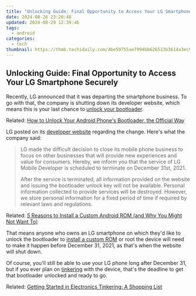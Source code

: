 ```yaml
---
title: "Unlocking Guide: Final Opportunity to Access Your LG Smartphone Securely"
date: 2024-08-26 23:20:48
updated: 2024-08-29 12:39:46
tags:
  - android
categories:
  - tech
thumbnail: https://thmb.techidaily.com/4be59755ae7994bb626513b3614a3ec947be3b56430323187fb64d462d24a601.jpg
---
```


## Unlocking Guide: Final Opportunity to Access Your LG Smartphone Securely

Recently, LG announced that it was departing the smartphone business. To go with that, the company is shutting down its developer website, which means this is your last chance to [unlock your bootloader](https://fox-glue.techidaily.com/new-2024-approved-compelling-mp4-player-selections-reviewed/).

Related: [How to Unlock Your Android Phone's Bootloader, the Official Way](https://fox-glue.techidaily.com/new-2024-approved-compelling-mp4-player-selections-reviewed/) 

 LG posted on its [developer website](https://developer.lge.com/main/RetrieveNoticePop.dev?nticId=NOT00005060) regarding the change. Here's what the company said:

> LG made the difficult decision to close its mobile phone business to focus on other businesses that will provide new experiences and value for consumers. Hereby, we inform you that the service of LG Mobile Developer is scheduled to terminate on December 31st, 2021.
> 
> After the service is terminated, all information provided on the website and issuing the bootloader unlock key will not be available. Personal information collected to provide services will be destroyed. However, we store personal information for a fixed period of time if required by relevant laws and regulations.

Related: [5 Reasons to Install a Custom Android ROM (and Why You Might Not Want To)](https://win-dash.techidaily.com/complete-hp-deskjet-ink-advantage-3755-all-in-one-driver-package-available-for-windows-1011-users/) 

 That means anyone who owns an LG smartphone on which they'd like to unlock the bootloader to [install a custom ROM](https://win-dash.techidaily.com/complete-hp-deskjet-ink-advantage-3755-all-in-one-driver-package-available-for-windows-1011-users/) or root the device will need to make it happen before December 31, 2021, as that's when the website will shut down.

 Of course, you'll still be able to use your LG phone long after December 31, but if you ever plan on [tinkering](https://instagram-video-recordings.techidaily.com/engaging-cycles-perfecting-the-instagram-loop-craft-for-2024/) with the device, that's the deadline to get that bootloader unlocked and ready to go.

Related: [Getting Started in Electronics Tinkering: A Shopping List](https://instagram-video-recordings.techidaily.com/engaging-cycles-perfecting-the-instagram-loop-craft-for-2024/)

<ins class="adsbygoogle"
     style="display:block"
     data-ad-format="autorelaxed"
     data-ad-client="ca-pub-7571918770474297"
     data-ad-slot="1223367746"></ins>



<ins class="adsbygoogle"
     style="display:block"
     data-ad-client="ca-pub-7571918770474297"
     data-ad-slot="8358498916"
     data-ad-format="auto"
     data-full-width-responsive="true"></ins>
